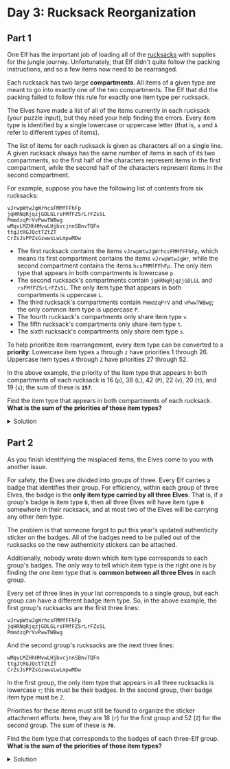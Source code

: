 # Day 3: Rucksack Reorganization

## Part 1


One Elf has the important job of loading all of the [rucksacks](https://en.wikipedia.org/wiki/Rucksack) with supplies
for the jungle journey. Unfortunately, that Elf didn't quite follow the packing instructions, and so a few items now 
need to be rearranged.

Each rucksack has two large **compartments**. All items of a given type are meant to go into exactly one of the two
compartments. The Elf that did the packing failed to follow this rule for exactly one item type per rucksack.

The Elves have made a list of all of the items currently in each rucksack (your puzzle input), but they need your help 
finding the errors. Every item type is identified by a single lowercase or uppercase letter (that is, `a` and `A` refer
to different types of items).

The list of items for each rucksack is given as characters all on a single line. A given rucksack always has the same
number of items in each of its two compartments, so the first half of the characters represent items in the first
compartment, while the second half of the characters represent items in the second compartment.

For example, suppose you have the following list of contents from six rucksacks:

```
vJrwpWtwJgWrhcsFMMfFFhFp
jqHRNqRjqzjGDLGLrsFMfFZSrLrFZsSL
PmmdzqPrVvPwwTWBwg
wMqvLMZHhHMvwLHjbvcjnnSBnvTQFn
ttgJtRGJQctTZtZT
CrZsJsPPZsGzwwsLwLmpwMDw
```

- The first rucksack contains the items `vJrwpWtwJgWrhcsFMMfFFhFp`, which means its first compartment contains the 
items `vJrwpWtwJgWr`, while the second compartment contains the items `hcsFMMfFFhFp`. The only item type that appears
in both compartments is lowercase `p`.
- The second rucksack's compartments contain `jqHRNqRjqzjGDLGL` and `rsFMfFZSrLrFZsSL`. The only item type that appears
in both compartments is uppercase `L`.
- The third rucksack's compartments contain `PmmdzqPrV` and `vPwwTWBwg`; the only common item type is uppercase `P`.
- The fourth rucksack's compartments only share item type `v`.
- The fifth rucksack's compartments only share item type `t`.
- The sixth rucksack's compartments only share item type `s`.

To help prioritize item rearrangement, every item type can be converted to a **priority**:
Lowercase item types `a` through `z` have priorities 1 through 26.
Uppercase item types `A` through `Z` have priorities 27 through 52.

In the above example, the priority of the item type that appears in both compartments of each rucksack is
16 (`p`), 38 (`L`), 42 (`P`), 22 (`v`), 20 (`t`), and 19 (`s`); the sum of these is **`157`**.

Find the item type that appears in both compartments of each rucksack. **What is the sum of the priorities of those 
item types?**

<details>
    <summary>Solution</summary>

First of all, we have to split the rucksack into its compartments. We can use sets because we are dealing with type of
objects, not objects.

```python
def get_compartments(rucksacks: list) -> list:
    compartments = []
    for line in rucksacks:
        half_length = len(line) // 2
        half1, half2 = line[:half_length], line[half_length:]
        compartments.append((set(half1), set(half2)))

    return compartments
```

Secondly, it's necessary to get the common object. Since we are using sets we can easily accomplish that 
using set intersection.

```python
def get_repeated_items(compartments: list) -> list:
    repeated_items = []
    for half1, half2 in compartments:
        common_item = (half1 & half2).pop()
        repeated_items.append(common_item)

    return repeated_items
```

Lastly, we can simply map each item with its priority using a lambda function.
```python
sum(map(lambda i: calculate_priority(i), repeated_items))
```

To calculate each priority, I use character ordinals.
```python
def calculate_priority(item: str) -> int:
    if item.islower():
        return ord(item) - ord('a') + 1
    return ord(item) - ord('A') + 27
```

The answer is: `7821`.
</details>

## Part 2

As you finish identifying the misplaced items, the Elves come to you with another issue.

For safety, the Elves are divided into groups of three. Every Elf carries a badge that identifies their group. For
efficiency, within each group of three Elves, the badge is the **only item type carried by all three Elves**. That is,
if a group's badge is item type `B`, then all three Elves will have item type `B` somewhere in their rucksack, and at 
most two of the Elves will be carrying any other item type.

The problem is that someone forgot to put this year's updated authenticity sticker on the badges. All of the badges
need to be pulled out of the rucksacks so the new authenticity stickers can be attached.

Additionally, nobody wrote down which item type corresponds to each group's badges. The only way to tell which item
type is the right one is by finding the one item type that is **common between all three Elves** in each group.

Every set of three lines in your list corresponds to a single group, but each group can have a different badge item
type. So, in the above example, the first group's rucksacks are the first three lines:

```
vJrwpWtwJgWrhcsFMMfFFhFp
jqHRNqRjqzjGDLGLrsFMfFZSrLrFZsSL
PmmdzqPrVvPwwTWBwg
```

And the second group's rucksacks are the next three lines:

```
wMqvLMZHhHMvwLHjbvcjnnSBnvTQFn
ttgJtRGJQctTZtZT
CrZsJsPPZsGzwwsLwLmpwMDw
```

In the first group, the only item type that appears in all three rucksacks is lowercase `r`; this must be their badges. 
In the second group, their badge item type must be `Z`.

Priorities for these items must still be found to organize the sticker attachment efforts: here, they are 18 (`r`) for
the first group and 52 (`Z`) for the second group. The sum of these is **`70`**.

Find the item type that corresponds to the badges of each three-Elf group. **What is the sum of the priorities of those
item types?**

<details>
    <summary>Solution</summary>


Now we only have to group the elves in threes.

```python
def group_elves(elves_list: list) -> list:
    elves_grouped = []
    for index, elf in enumerate(elves_list):
        if index % 3 == 0:
            elves_grouped.append([])
        elves_grouped[index // 3].append(set(elf))

    return elves_grouped
```

Lastly, it only remains to find the common item in each group, we can use set intersection too.

```python
def get_repeated_items_by_group(groups: list) -> list:
    repeated_items = []
    for group in groups:
        common_item = set.intersection(*group).pop()
        repeated_items.append(common_item)

    return repeated_items
```

What remains is to calculate the priority as before.

The answer is: `2752`.

</details>

